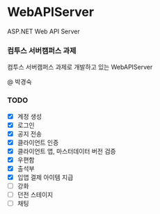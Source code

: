 # WebAPIServer
ASP.NET Web API Server


### 컴투스 서버캠퍼스 과제
컴투스 서버캠퍼스 과제로 개발하고 있는 WebAPIServer</br>

@ 박경숙


### TODO 
- [X] 계정 생성
- [X] 로그인
- [X] 공지 전송
- [X] 클라이언트 인증
- [X] 클라이언트 앱, 마스터데이터 버전 검증
- [X] 우편함
- [X] 출석부
- [X] 입앱 결제 아이템 지급
- [ ] 강화
- [ ] 던전 스테이지
- [ ] 채팅
